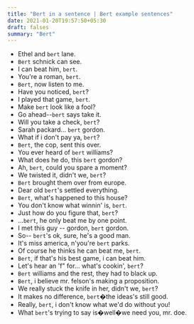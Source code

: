 ```yaml
---
title: "Bert in a sentence | Bert example sentences"
date: 2021-01-20T19:57:50+05:30
draft: falses
summary: "Bert"
---
```

- Ethel and `bert` lane.
- `Bert` schnick can see.
- I can beat him, `bert`.
- You're a roman, `bert`.
- `Bert`, now listen to me.
- Have you noticed, `bert`?
- I played that game, `bert`.
- Make `bert` look like a fool?
- Go ahead--`bert` says take it.
- Will you take a check, `bert`?
- Sarah packard... `bert` gordon.
- What if i don't pay ya, `bert`?
- `Bert`, the cop, sent this over.
- You ever heard of `bert` williams?
- What does he do, this `bert` gordon?
- Ah, `bert`, could you spare a moment?
- We twisted it, didn't we, `bert`?
- `Bert` brought them over from europe.
- Dear old `bert`'s settled everything.
- `Bert`, what's happened to this house?
- You don't know what winnin' is, `bert`.
- Just how do you figure that, `bert`?
- ...`bert`, he only beat me by one point.
- I met this guy -- gordon, `bert` gordon.
- So-- `bert`'s ok, sure, he's a good man.
- It's miss america, n'you're `bert` parks.
- Of course he thinks he can beat me, `bert`.
- `Bert`, if that's his best game, i can beat him.
- Let's hear an 'f" for... what's cookin', `bert`?
- `Bert` williams and the rest, they had to black up.
- `Bert`, i believe mr. felson's making a proposition.
- We really stuck the knife in her, didn't we, `bert`?
- It makes no difference, `bert`�the ideas's still good.
- Really, `bert`, i don't know what we'd do without you!
- What `bert`'s trying to say is�well�we need you, mr. doe.
                 
